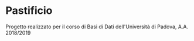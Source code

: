 # Pastificio
Progetto realizzato per il corso di Basi di Dati dell'Università di Padova, A.A. 2018/2019
